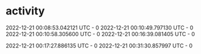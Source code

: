 # activity

2022-12-21 00:08:53.042121 UTC - 0
2022-12-21 00:10:49.797130 UTC - 0
2022-12-21 00:10:58.305600 UTC - 0
2022-12-21 00:16:39.081405 UTC - 0


2022-12-21 00:17:27.886135 UTC - 0
2022-12-21 00:31:30.857997 UTC - 0
